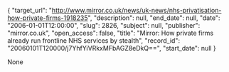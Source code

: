{
  "target_url": "http://www.mirror.co.uk/news/uk-news/nhs-privatisation-how-private-firms-1918235", 
  "description": null, 
  "end_date": null, 
  "date": "2006-01-01T12:00:00", 
  "slug": 2826, 
  "subject": null, 
  "publisher": "mirror.co.uk", 
  "open_access": false, 
  "title": "Mirror: How private firms already run frontline NHS services by stealth", 
  "record_id": "20060101T120000/j7YhfYiVRkxMFbAGZ8eDkQ==", 
  "start_date": null
}

None